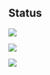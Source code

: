 ## Status


![](https://komarev.com/ghpvc/?username=ttsujino&color=yellow)

![](https://github-profile-summary-cards.vercel.app/api/cards/profile-details?username=ttsujino&theme=dracula)

![](https://github-readme-stats.vercel.app/api?username=ttsujino&count_private=true&show_icons=true&hide=contribs&count_private=true&theme=dracula)

<!--

This is profile is referring to the page below.

https://jackswim3411.hatenablog.com/entry/2021/09/18/205206

-->
